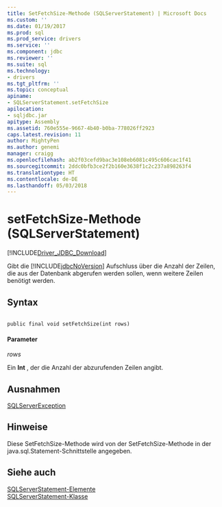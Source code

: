 ```yaml
---
title: SetFetchSize-Methode (SQLServerStatement) | Microsoft Docs
ms.custom: ''
ms.date: 01/19/2017
ms.prod: sql
ms.prod_service: drivers
ms.service: ''
ms.component: jdbc
ms.reviewer: ''
ms.suite: sql
ms.technology:
- drivers
ms.tgt_pltfrm: ''
ms.topic: conceptual
apiname:
- SQLServerStatement.setFetchSize
apilocation:
- sqljdbc.jar
apitype: Assembly
ms.assetid: 760e555e-9667-4b40-b0ba-778026ff2923
caps.latest.revision: 11
author: MightyPen
ms.author: genemi
manager: craigg
ms.openlocfilehash: ab2f03cefd9bac3e108eb6081c495c606cac1f41
ms.sourcegitcommit: 2ddc0bfb3ce2f2b160e3638f1c2c237a898263f4
ms.translationtype: HT
ms.contentlocale: de-DE
ms.lasthandoff: 05/03/2018
---
```

# <a name="setfetchsize-method-sqlserverstatement"></a>setFetchSize-Methode (SQLServerStatement)
[!INCLUDE[Driver_JDBC_Download](../../../includes/driver_jdbc_download.md)]

  Gibt die [!INCLUDE[jdbcNoVersion](../../../includes/jdbcnoversion_md.md)] Aufschluss über die Anzahl der Zeilen, die aus der Datenbank abgerufen werden sollen, wenn weitere Zeilen benötigt werden.  
  
## <a name="syntax"></a>Syntax  
  
```  
  
public final void setFetchSize(int rows)  
```  
  
#### <a name="parameters"></a>Parameter  
 *rows*  
  
 Ein **Int** , der die Anzahl der abzurufenden Zeilen angibt.  
  
## <a name="exceptions"></a>Ausnahmen  
 [SQLServerException](../../../connect/jdbc/reference/sqlserverexception-class.md)  
  
## <a name="remarks"></a>Hinweise  
 Diese SetFetchSize-Methode wird von der SetFetchSize-Methode in der java.sql.Statement-Schnittstelle angegeben.  
  
## <a name="see-also"></a>Siehe auch  
 [SQLServerStatement-Elemente](../../../connect/jdbc/reference/sqlserverstatement-members.md)   
 [SQLServerStatement-Klasse](../../../connect/jdbc/reference/sqlserverstatement-class.md)  
  
  
